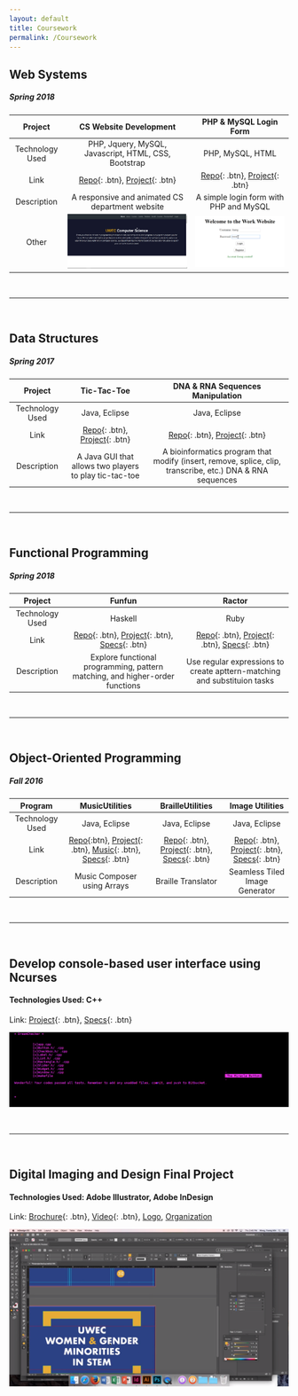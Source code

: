 ```yaml
---
layout: default
title: Coursework
permalink: /Coursework
---
```


## Web Systems
##### *Spring 2018*

Project  | CS Website Development              |  PHP & MySQL Login Form               |
:-------:|:-----------------------------------:|:-------------------------------------:|
Technology Used |PHP, Jquery, MySQL, Javascript, HTML, CSS, Bootstrap |PHP, MySQL, HTML|
Link | [Repo](https://bitbucket.org/foongminwong/undergraduate-projects/src/master/web-systems/finalproject/){: .btn}, [Project](https://www.youtube.com/watch?v=Sw1gsviYHAQ){: .btn} | [Repo](https://bitbucket.org/foongminwong/undergraduate-projects/src/master/web-systems/hw3/){: .btn}, [Project](https://www.youtube.com/watch?v=Hsw43IWZzGk&feature=youtu.be){: .btn}
Description | A responsive and animated CS department website | A simple login form with PHP and MySQL
Other | ![Web Systems Final Project](/assets/uwec-cs268-final-proj.gif)| ![Web Systems Final Project](/assets/uwec-cs268-php-login.PNG)

&nbsp;

---

&nbsp;

## Data Structures
##### *Spring 2017*

Project  | Tic-Tac-Toe    |  DNA & RNA Sequences Manipulation     |
:-------:|:--------------:|:-------------------------------------:|
Technology Used | Java, Eclipse | Java, Eclipse |
Link | [Repo](){: .btn}, [Project](https://youtu.be/cUPOaRJ5Z44){: .btn} | [Repo](){: .btn}, [Project](https://youtu.be/7QhIdOHqJBw){: .btn}
Description | A Java GUI that allows two players to play tic-tac-toe | A bioinformatics program that modify (insert, remove, splice, clip, transcribe, etc.) DNA & RNA sequences 

&nbsp;

---

&nbsp;

## Functional Programming 
##### *Spring 2018*



Project  | Funfun                     |  Ractor             |
:-------:|:--------------------------:|:-------------------:|
Technology Used |Haskell|Ruby|
Link | [Repo](https://bitbucket.org/foongminwong/undergraduate-projects/src/master/prog-lang/funfun/){: .btn}, [Project](https://www.youtube.com/watch?v=gflTRu21jxY){: .btn}, [Specs](https://twodee.org/teaching/cs330/2018a/homework/funfun/funfun.pdf){: .btn} | [Repo](https://bitbucket.org/foongminwong/undergraduate-projects/src/master/prog-lang/regexercise/){: .btn}, [Project](https://youtu.be/sDHZGgFNtpM){: .btn}, [Specs](https://twodee.org/teaching/cs330/2018a/homework/regexercise/regexercise.pdf){: .btn}|
Description | Explore functional programming, pattern matching, and higher-order functions | Use regular expressions to create apttern-matching and substituion tasks


&nbsp;

---

&nbsp;


## Object-Oriented Programming
##### *Fall 2016*

Program|MusicUtilities  |  BrailleUtilities  | Image Utilities |
:-----:|:--------------:|:----------------:|:-----------------:|
Technology Used |   Java, Eclipse   |Java, Eclipse|Java, Eclipse|
Link| [Repo](https://bitbucket.org/foongminwong/undergraduate-projects/src/master/intro-oop/hw5/){:btn}, [Project](https://youtu.be/NqPkAAug7mM){: .btn}, [Music](https://drive.google.com/open?id=1jvAsFKtcV8c1BruBygOus3vKnEBC-cYX){: .btn}, [Specs](https://twodee.org/teaching/cs145/2016c/homework/hw5/hw5.pdf){: .btn} | [Repo](https://bitbucket.org/foongminwong/undergraduate-projects/src/master/intro-oop/hw2/){: .btn}, [Project](https://youtu.be/G3pEl1GNUUQ){: .btn}, [Specs](https://twodee.org/teaching/cs145/2016c/homework/hw2/hw2.pdf){: .btn} | [Repo](https://bitbucket.org/foongminwong/undergraduate-projects/src/master/intro-oop/hw4/){: .btn}, [Project](https://youtu.be/6K-lDkgeorM){: .btn}, [Specs](https://twodee.org/teaching/cs145/2016c/homework/hw4/hw4.pdf){: .btn} 
Description | Music Composer using Arrays |  Braille Translator | Seamless Tiled Image Generator

&nbsp;

---

&nbsp;

## Develop console-based user interface using Ncurses
#### Technologies Used: C++
Link: [Project](https://www.youtube.com/watch?v=mco30XV3dUk){: .btn}, [Specs](https://twodee.org/teaching/cs330/2018a/homework/ractor/ractor.pdf){: .btn} 

![Develop console-based user interface using Ncurses](/assets/dreamchecker.PNG)


&nbsp;

---

&nbsp;

## Digital Imaging and Design Final Project
#### Technologies Used: Adobe Illustrator, Adobe InDesign
Link: [Brochure](https://drive.google.com/open?id=1JDIV5scT8ZM7xDOCn-pNPsPhJWpo2GIg){: .btn}, [Video](https://youtu.be/7yoAZ-so34I?t=281){: .btn}, [Logo](https://scontent-msp1-1.xx.fbcdn.net/v/t1.0-9/26804598_768097123360550_4696234425835194043_n.png?_nc_cat=102&_nc_oc=AQl24lhJngMmt7mgOLWsTuKvpqtIXE6-seA5BvxLa2zxpxdvA8yzIuy178XIAPA2IQQ&_nc_ht=scontent-msp1-1.xx&oh=ee798f2a23de7b4b781075597ad4a9c6&oe=5D806DE2), [Organization](https://www.facebook.com/UWECWomenInSTEM/) 

![Women & Gender Minorities in STEM Design Final Project](/assets/uwec-wistem-logo.png)

